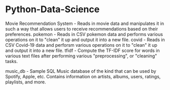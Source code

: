 # Python-Data-Science
Movie Recommendation System - Reads in movie data and manipulates it in such a way that allows users to receive recommendations based on their preferences.
pokemon -  Reads in CSV pokemon data and performs various operations on it to "clean" it up and output it into a new file.
covid - Reads in CSV Covid-19 data and perforsm various operations on it to "clean" it up and output it into a new file.
tfidf - Compute the TF-IDF score for words in various text files after performing various "preprocessing", or "cleaning" tasks.

music_db - Sample SQL Music database of the kind that can be used by Spotify, Apple, etc. Contains information on artists, albums, users, ratings, playlists, and more.
